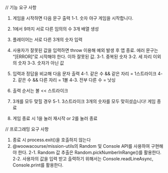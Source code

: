 // 기능 요구 사항

1. 게임을 시작하면 다음 문구 출력
   1-1. 숫자 야구 게임을 시작합니다.
2. 1에서 9까지 서로 다른 임의의 수 3개 배열 생성

3. 플레이어는 서로 다른 3개의 숫자 입력

4. 사용자가 잘못된 값을 입력하면 throw 이용해 예외 발생 후 앱 종료. 에러 문구는 “[ERROR]“로 시작해야 한다. 이하 잘못된 값.
   3-1. 중복된 숫자
   3-2. 세 자리 이외의 숫자
   3-3. 숫자가 아닌 값
5. 입력과 정답을 비교해 다음 문자 출력
   4-1. 같은 수 && 같은 자리 = 1스트라이크
   4-2. 같은 수 && 다른 자리 = 1볼
   4-3. 전부 다른 수 = 낫싱
6. 출력 순서는 볼 << 스트라이크
7. 3개를 모두 맞힐 경우
   5-1. 3스트라이크
   3개의 숫자를 모두 맞히셨습니다! 게임 종료
8. 게임 종료 시 1을 눌러 재시작 or 2를 눌러 종료

// 프로그래밍 요구 사항

1. 종료 시 process.exit()을 호출하지 않는다
2. @woowacourse/mission-utils의 Random 및 Console API를 사용하여 구현해야 한다.
   2-1. Random 값 추출은 Random.pickNumberInRange()를 활용한다.
   2-2. 사용자의 값을 입력 받고 출력하기 위해서는 Console.readLineAsync, Console.print를 활용한다.
